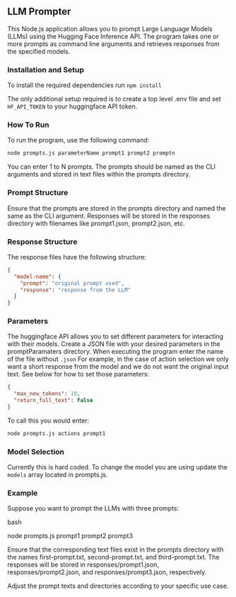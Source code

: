 ## LLM Prompter

This Node.js application allows you to prompt Large Language Models (LLMs) using the Hugging Face Inference API. The program takes one or more prompts as command line arguments and retrieves responses from the specified models.

### Installation and Setup

To install the required dependencies run `npm install`

The only additional setup required is to create a top level .env file and set `HF_API_TOKEN` to your huggingface API token.

### How To Run

To run the program, use the following command:

```bash
node prompts.js parameterName prompt1 prompt2 promptn
```

You can enter 1 to N prompts. The prompts should be named as the CLI arguments and stored in text files within the prompts directory.

### Prompt Structure

Ensure that the prompts are stored in the prompts directory and named the same as the CLI argument. Responses will be stored in the responses directory with filenames like prompt1.json, prompt2.json, etc.

### Response Structure

The response files have the following structure:

```json
{
  "model-name": {
    "prompt": "original prompt used",
    "response": "response from the LLM"
  }
}
```

### Parameters

The huggingface API allows you to set different parameters for interacting with their models. Create a JSON file with your desired parameters in the promptParamaters directory. When executing the program enter the name of the file without `.json` For example, in the case of action selection we only want a short response from the model and we do not want the original input text. See below for how to set those parameters:

```json
{
  "max_new_tokens": 10,
  "return_full_text": false
}
```

To call this you would enter:

```bash
node prompts.js actions prompt1
```

### Model Selection

Currently this is hard coded. To change the model you are using update the `models` array located in prompts.js.

### Example

Suppose you want to prompt the LLMs with three prompts:

bash

node prompts.js prompt1 prompt2 prompt3

Ensure that the corresponding text files exist in the prompts directory with the names first-prompt.txt, second-prompt.txt, and third-prompt.txt. The responses will be stored in responses/prompt1.json, responses/prompt2.json, and responses/prompt3.json, respectively.

Adjust the prompt texts and directories according to your specific use case.
